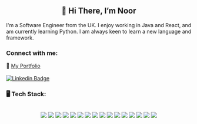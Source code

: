 
<h2 align='center'> 👋 Hi There, I’m Noor</h2>

I'm a Software Engineer from the UK. I enjoy working in Java and React, and am currently learning Python. I am always keen to learn a new language and framework.

### Connect with me:
<!--[<img align="left" alt="noorncho.com" width="22px" src="https://raw.githubusercontent.com/iconic/open-iconic/master/svg/globe.svg" />][website]-->
📓 [My Portfolio](noorncho.com)
<br />
<br />
[![Linkedin Badge](https://img.shields.io/badge/-LINKEDIN-0e76a8?style=flat&labelColor=0e76a8&logo=linkedin&logoColor=white)](https://www.linkedin.com/in/noorncho/?originalSubdomain=uk)

### 🖥️ Tech Stack:
<br />
<div align="center">
  <img src = "https://img.shields.io/badge/java-%23ED8B00.svg?style=for-the-badge&logo=java&logoColor=white"/>
  <img src = "https://img.shields.io/badge/React-20232A?style=for-the-badge&logo=react&logoColor=61DAFB" />
  <img src = "https://img.shields.io/badge/JavaScript-F7DF1E?style=for-the-badge&logo=javascript&logoColor=black" />
  <img src = "https://img.shields.io/badge/Sass-CC6699?style=for-the-badge&logo=sass&logoColor=white" />
  <img src = "https://img.shields.io/badge/MySQL-00000F?style=for-the-badge&logo=mysql&logoColor=white" />
  <img src = "https://img.shields.io/badge/python-3670A0?style=for-the-badge&logo=python&logoColor=ffdd54"/>
  <img src = "https://img.shields.io/badge/figma-%23F24E1E.svg?style=for-the-badge&logo=figma&logoColor=white"/>
  <img src = "https://img.shields.io/badge/html5-%23E34F26.svg?style=for-the-badge&logo=html5&logoColor=white"/>    
  <img src = "https://img.shields.io/badge/css3-%231572B6.svg?style=for-the-badge&logo=css3&logoColor=white"/>
  <img src = "https://img.shields.io/badge/bootstrap-%23563D7C.svg?style=for-the-badge&logo=bootstrap&logoColor=white"/> 
  <img src = "https://img.shields.io/badge/NPM-%23000000.svg?style=for-the-badge&logo=npm&logoColor=white" /> 
  <img src = "https://img.shields.io/badge/spring-%236DB33F.svg?style=for-the-badge&logo=spring&logoColor=white"/> 
  <img src = "https://img.shields.io/badge/git-%23F05033.svg?style=for-the-badge&logo=git&logoColor=white"/> 
  <img src = "https://img.shields.io/badge/-jest-%23C21325?style=for-the-badge&logo=jest&logoColor=white"/> 
  <img src = "https://img.shields.io/badge/-cypress-%23E5E5E5?style=for-the-badge&logo=cypress&logoColor=058a5e">
  <img src = "https://img.shields.io/badge/-TestingLibrary-%23E33332?style=for-the-badge&logo=testing-library&logoColor=white"/> 
</div>

<br />


<!--
[![My GitHub Stats](https://github-readme-stats.vercel.app/api/?username=noorncho&count_private=true&theme=tokyonight&showicons=true)]()
-->

[website]: https://noorncho.com
[linkedin]: https://linkedin.com/in/noorncho
<!--
- 🌱 I’m currently learning Spring Boot
- 👀 I’m interested in ...
- 🌱 I’m currently learning ...
- 💞️ I’m looking to collaborate on ...
- 📫 How to reach me ...
-->
<!---
noorncho/noorncho is a ✨ special ✨ repository because its `README.md` (this file) appears on your GitHub profile.
You can click the Preview link to take a look at your changes.
--->
